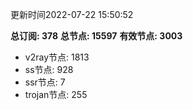 更新时间2022-07-22 15:50:52

**总订阅: 378**
**总节点: 15597**
**有效节点: 3003**
- v2ray节点: 1813
- ss节点: 928
- ssr节点: 7
- trojan节点: 255
